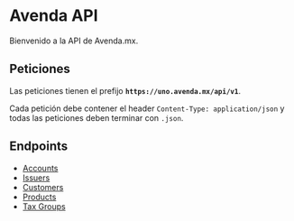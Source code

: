 Avenda API
==================

Bienvenido a la API de Avenda.mx.

Peticiones
----------------

Las peticiones tienen el prefijo **`https://uno.avenda.mx/api/v1`**.

Cada petición debe contener el header `Content-Type: application/json` y todas las peticiones deben terminar con `.json`.



Endpoints
----------------
- [Accounts](https://github.com/avendaMX/api-doc/blob/master/sections/accounts.md#accounts)
- [Issuers](https://github.com/avendaMX/api-doc/blob/master/sections/issuers.md#issuers)
- [Customers](https://github.com/avendaMX/api-doc/blob/master/sections/customers.md#customers)
- [Products](https://github.com/avendaMX/api-doc/blob/master/sections/products.md#products)
- [Tax Groups](https://github.com/avendaMX/api-doc/blob/master/sections/tax_groups.md#tax_groups)